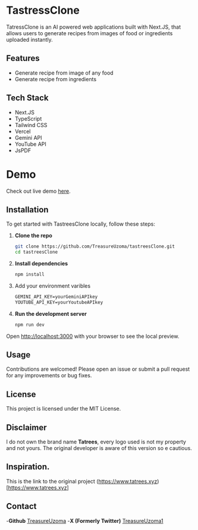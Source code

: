 # TastressClone

TatressClone is an AI powered web applications built with Next.JS, that allows users to generate recipes from images of food or ingredients uploaded instantly. 


## Features
- Generate recipe from image of any food
- Generate recipe from ingredients

## Tech Stack

- Next.JS
- TypeScript
- Tailwind CSS
- Vercel
- Gemini API
- YouTube API
- JsPDF

# Demo

Check out live demo [here](https://tastreesClone.vercel.app).

## Installation

To get started with TastreesClone locally, follow these steps:

1. **Clone the repo**

   ```bash
   git clone https://github.com/TreasureUzoma/tastreesClone.git
   cd tastreesClone

2. **Install dependencies**

   ```bash
   npm install

3. Add your environment varibles 
   ```txt
   GEMINI_API_KEY=yourGeminiAPIkey
   YOUTUBE_API_KEY=yourYoutubeAPIkey

4. **Run the development server**

   ```bash
   npm run dev

Open [http://localhost:3000](http://localhost:3000) with your browser to see the local preview.

## Usage

Contributions are welcomed! Please open an issue or submit a pull request for any improvements or bug fixes.

## License

This project is licensed under the MIT License.

## Disclaimer

I do not own the brand name **Tatrees**, every logo used is not my property and not yours. The original developer is aware of this version so e cautious.

## Inspiration.
This is the link to the original project
(https://www.tatrees.xyz)[https://www.tatrees.xyz]

## Contact

-**Github**
[TreasureUzoma](https://github.com/Treasureuzoma)
-**X (Formerly Twitter)**
[TreasureUzoma1](https://x.com/TreasureUzoma1)
